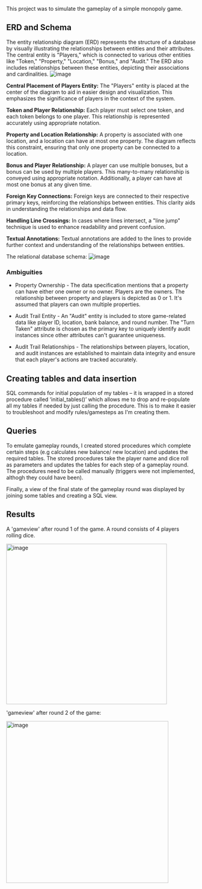 This project was to simulate the gameplay of a simple monopoly game.

## ERD and Schema

The entity relationship diagram (ERD) represents the structure of a database by visually illustrating the relationships between entities and their attributes. The central entity is "Players," which is connected to various other entities like "Token," "Property," "Location," "Bonus," and "Audit." The ERD also includes relationships between these entities, depicting their associations and cardinalities.
![image](https://github.com/aali21/Data-Projects-Portfolio/assets/29689235/f778867d-e6c2-4b94-97cc-ba4c88df3419)

**Central Placement of Players Entity:** The "Players" entity is placed at the center of the diagram to aid in easier design and visualization. This emphasizes the significance of players in the context of the system.

**Token and Player Relationship:** Each player must select one token, and each token belongs to one player. This relationship is represented accurately using appropriate notation.

**Property and Location Relationship:** A property is associated with one location, and a location can have at most one property. The diagram reflects this constraint, ensuring that only one property can be connected to a location.

**Bonus and Player Relationship:** A player can use multiple bonuses, but a bonus can be used by multiple players. This many-to-many relationship is conveyed using appropriate notation. Additionally, a player can have at most one bonus at any given time.

**Foreign Key Connections:** Foreign keys are connected to their respective primary keys, reinforcing the relationships between entities. This clarity aids in understanding the relationships and data flow.

**Handling Line Crossings:** In cases where lines intersect, a "line jump" technique is used to enhance readability and prevent confusion.

**Textual Annotations:** Textual annotations are added to the lines to provide further context and understanding of the relationships between entities.

The relational database schema:
![image](https://github.com/aali21/Data-Projects-Portfolio/assets/29689235/7ea70f8a-dc97-471d-b606-cbc8e6e289df)

### Ambiguities 

- Property Ownership -  The data specification mentions that a property can have either one owner or no owner. Players are the owners. The relationship between property and players is depicted as 0 or 1. It's assumed that players can own multiple properties.

- Audit Trail Entity - An "Audit" entity is included to store game-related data like player ID, location, bank balance, and round number. The "Turn Taken" attribute is chosen as the primary key to uniquely identify audit instances since other attributes can't guarantee uniqueness.

- Audit Trail Relationships - The relationships between players, location, and audit instances are established to maintain data integrity and ensure that each player's actions are tracked accurately.



## Creating tables and data insertion

SQL commands for initial population of my tables – it is wrapped in a stored procedure called ‘initial_tables()’ which allows me to drop and re-populate all my tables if needed by just calling the procedure. This is to make it easier to troubleshoot and modify rules/gamesteps as I'm creating them.

## Queries
To emulate gameplay rounds, I created stored procedures which complete certain steps (e.g calculates new balance/ new location) and updates the required tables. The stored procedures take the player name and dice roll as parameters and updates the tables for each step of a gameplay round. The procedures need to be called manually (triggers were not implemented, althogh they could have been).

Finally, a view of the final state of the gameplay round was displayed by joining some tables and creating a SQL view.
## Results

A 'gameview' after round 1 of the game. A round consists of 4 players rolling dice.

<img width="427" alt="image" src="https://github.com/aali21/Data-Projects-Portfolio/assets/29689235/0d9e9e3d-82b0-4b30-8f17-5a83aa2959d0">

'gameview' after round 2 of the game:

<img width="431" alt="image" src="https://github.com/aali21/Data-Projects-Portfolio/assets/29689235/513b5ffd-fb2b-4240-9c2e-b23d84c66258">



